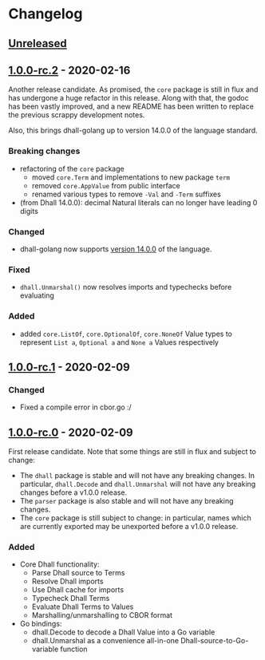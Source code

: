 # Changelog

## [Unreleased]

[Unreleased]: https://github.com/philandstuff/dhall-golang/compare/v1.0.0-rc.2...HEAD

## [1.0.0-rc.2] - 2020-02-16

[1.0.0-rc.2]: https://github.com/philandstuff/dhall-golang/compare/v1.0.0-rc.1...v1.0.0-rc.2

Another release candidate.  As promised, the `core` package is still
in flux and has undergone a huge refactor in this release.  Along with
that, the godoc has been vastly improved, and a new README has been
written to replace the previous scrappy development notes.

Also, this brings dhall-golang up to version 14.0.0 of the language
standard.

### Breaking changes

 - refactoring of the `core` package
   - moved `core.Term` and implementations to new package `term`
   - removed `core.AppValue` from public interface
   - renamed various types to remove `-Val` and `-Term` suffixes
 - (from Dhall 14.0.0): decimal Natural literals can no longer have
   leading 0 digits

### Changed

 - dhall-golang now supports [version 14.0.0][dhall-14.0.0] of the
   language.

[dhall-14.0.0]: https://github.com/dhall-lang/dhall-lang/releases/tag/v14.0.0

### Fixed

 - `dhall.Unmarshal()` now resolves imports and typechecks before
   evaluating

### Added

  - added `core.ListOf`, `core.OptionalOf`, `core.NoneOf` Value types
    to represent `List a`, `Optional a` and `None a` Values
    respectively

## [1.0.0-rc.1] - 2020-02-09

### Changed

 - Fixed a compile error in cbor.go :/

[1.0.0-rc.1]: https://github.com/philandstuff/dhall-golang/compare/v1.0.0-rc.0...v1.0.0-rc.1

## [1.0.0-rc.0] - 2020-02-09

First release candidate.  Note that some things are still in flux and
subject to change:

 - The `dhall` package is stable and will not have any breaking
   changes.  In particular, `dhall.Decode` and `dhall.Unmarshal` will
   not have any breaking changes before a v1.0.0 release.
 - The `parser` package is also stable and will not have any breaking
   changes.
 - The `core` package is still subject to change: in particular, names
   which are currently exported may be unexported before a v1.0.0
   release.

### Added

- Core Dhall functionality:
  - Parse Dhall source to Terms
  - Resolve Dhall imports
  - Use Dhall cache for imports
  - Typecheck Dhall Terms
  - Evaluate Dhall Terms to Values
  - Marshalling/unmarshalling to CBOR format
- Go bindings:
  - dhall.Decode to decode a Dhall Value into a Go variable
  - dhall.Unmarshal as a convenience all-in-one
    Dhall-source-to-Go-variable function

[1.0.0-rc.0]: https://github.com/philandstuff/dhall-golang/releases/tag/v1.0.0-rc.0

